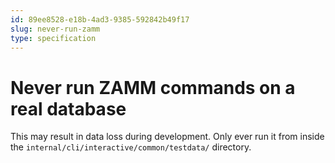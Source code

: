 ```yaml
---
id: 89ee8528-e18b-4ad3-9385-592842b49f17
slug: never-run-zamm
type: specification
---
```


# Never run ZAMM commands on a real database

This may result in data loss during development. Only ever run it from inside the `internal/cli/interactive/common/testdata/` directory.
